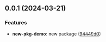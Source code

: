 ## 0.0.1 (2024-03-21)


### Features

* **new-pkg-demo:** new package ([94449d0](https://github.com/commercetools/cli/commit/94449d020636e9f8e02dcb01ffcbe1987beb6733))

